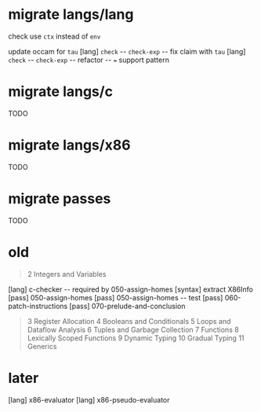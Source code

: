 # migrate langs/lang

check use `ctx` instead of `env`

update occam for `tau`
[lang] `check` -- `check-exp` -- fix claim with `tau`
[lang] `check` -- `check-exp` -- refactor -- `=` support pattern

# migrate langs/c

TODO

# migrate langs/x86

TODO

# migrate passes

TODO

# old

> 2 Integers and Variables

[lang] c-checker -- required by 050-assign-homes
[syntax] extract X86Info
[pass] 050-assign-homes
[pass] 050-assign-homes -- test
[pass] 060-patch-instructions
[pass] 070-prelude-and-conclusion

> 3 Register Allocation
> 4 Booleans and Conditionals
> 5 Loops and Dataflow Analysis
> 6 Tuples and Garbage Collection
> 7 Functions
> 8 Lexically Scoped Functions
> 9 Dynamic Typing
> 10 Gradual Typing
> 11 Generics

# later

[lang] x86-evaluator
[lang] x86-pseudo-evaluator
